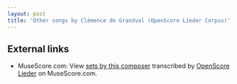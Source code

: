 ```yaml
---
layout: post
title: 'Other songs by Clémence de Grandval (OpenScore Lieder Corpus)'
---
```


## External links

- MuseScore.com: View [sets by this composer] transcribed by [OpenScore Lieder] on MuseScore.com.

[sets by this composer]: https://musescore.com/openscore-lieder-corpus/sets/5104018
[OpenScore Lieder]: https://musescore.com/openscore-lieder-corpus

